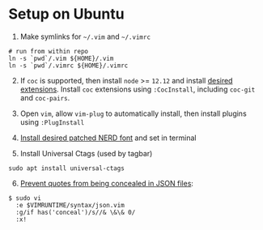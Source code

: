 # Setup on Ubuntu

1. Make symlinks for `~/.vim` and `~/.vimrc`

```
# run from within repo
ln -s `pwd`/.vim ${HOME}/.vim
ln -s `pwd`/.vimrc ${HOME}/.vimrc
```

2. If `coc` is supported, then install `node` >= `12.12` and install [desired extensions](https://github.com/neoclide/coc.nvim/wiki/Install-coc.nvim#install-extensions-for-programming-languages-you-use-daily). Install `coc` extensions using `:CocInstall`, including `coc-git` and `coc-pairs`.

3. Open `vim`, allow `vim-plug` to automatically install, then install plugins using `:PlugInstall`

4. [Install desired patched NERD font](https://github.com/ryanoasis/nerd-fonts#patched-fonts) and set in terminal

5. Install Universal Ctags (used by tagbar)

```
sudo apt install universal-ctags
```

6. [Prevent quotes from being concealed in JSON files](https://github.com/Yggdroot/indentLine/issues/140):

```
$ sudo vi
  :e $VIMRUNTIME/syntax/json.vim
  :g/if has('conceal')/s//& \&\& 0/
  :x!
```
